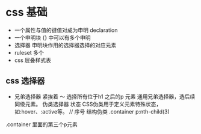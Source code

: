 # css 基础

- 一个属性与值的键值对成为申明 declaration 
- 一个申明块 {} 中可以有多个申明
- 选择器 申明块作用的选择器选择的对应元素
- ruleset  多个 
- css 层叠样式表 

## css 选择器
+ 兄弟选择器 紧挨着
～ 选择所有位于h1 之后的p 元素
  通用兄弟选择器，选后续同级元素。
伪类选择器 状态
CSS伪类用于定义元素特殊状态，如:hover、:active等。
// 序号
结构伪类
.container p:nth-child(3)

.container 里面的第三个p元素